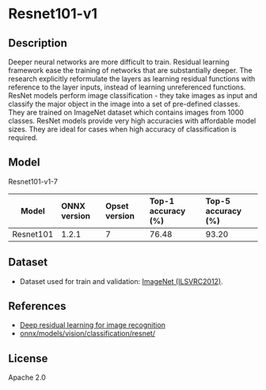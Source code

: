 <!--- SPDX-License-Identifier: Apache-2.0 -->

# Resnet101-v1

## Description

Deeper neural networks are more difficult to train. Residual
learning framework ease the training of networks that are
substantially deeper.
The research explicitly reformulate the layers as learning
residual functions with reference to the layer inputs,
instead of learning unreferenced functions.
ResNet models perform image classification - they take
images as input and classify the major object in the image
into a set of pre-defined classes.
They are trained on ImageNet dataset which contains images
from 1000 classes. ResNet models provide very high
accuracies with affordable model sizes.
They are ideal for cases when high accuracy of
classification is required.

## Model

Resnet101-v1-7

|Model        |ONNX version |Opset version|Top-1 accuracy (%)|Top-5 accuracy (%)|
|-------------|:------------|:------------|:-----------------|:-----------------|
|Resnet101    |1.2.1        |7            |76.48             |93.20             |

## Dataset

* Dataset used for train and validation: [ImageNet (ILSVRC2012)](http://www.image-net.org/challenges/LSVRC/2012/).

## References

* [Deep residual learning for image recognition](https://arxiv.org/abs/1512.03385)
* [onnx/models/vision/classification/resnet/](https://github.com/onnx/models/tree/main/vision/classification/resnet)

## License

Apache 2.0
